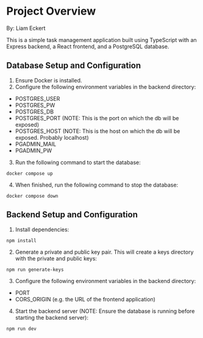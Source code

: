 # Project Overview

By: Liam Eckert

This is a simple task management application built using TypeScript with an Express backend, a React frontend, and a PostgreSQL database.

## Database Setup and Configuration

1. Ensure Docker is installed.
2. Configure the following environment variables in the backend directory:
- POSTGRES_USER
- POSTGRES_PW
- POSTGRES_DB
- POSTGRES_PORT (NOTE: This is the port on which the db will be exposed)
- POSTGRES_HOST (NOTE: This is the host on which the db will be exposed. Probably localhost)
- PGADMIN_MAIL
- PGADMIN_PW
3. Run the following command to start the database:
```
docker compose up
```
4. When finished, run the following command to stop the database:
```
docker compose down
```

## Backend Setup and Configuration
1. Install dependencies:
```
npm install
```
2. Generate a private and public key pair. This will create a keys directory with the private and public keys:
```
npm run generate-keys
```
3. Configure the following environment variables in the backend directory:
- PORT
- CORS_ORIGIN (e.g. the URL of the frontend application)
4. Start the backend server (NOTE: Ensure the database is running before starting the backend server):
```
npm run dev
```
